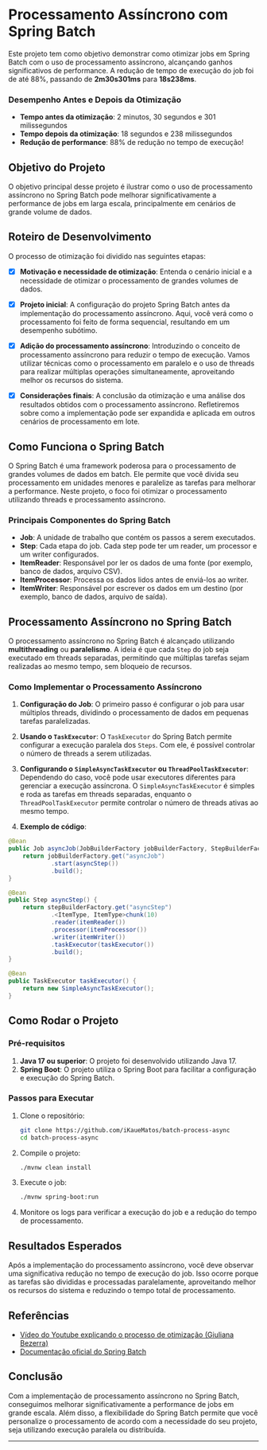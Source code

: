 # Processamento Assíncrono com Spring Batch

Este projeto tem como objetivo demonstrar como otimizar jobs em Spring Batch com o uso de processamento assíncrono, alcançando ganhos significativos de performance. A redução de tempo de execução do job foi de até 88%, passando de **2m30s301ms** para **18s238ms**.

### Desempenho Antes e Depois da Otimização

- **Tempo antes da otimização**: 2 minutos, 30 segundos e 301 milissegundos
- **Tempo depois da otimização**: 18 segundos e 238 milissegundos
- **Redução de performance**: 88% de redução no tempo de execução!

## Objetivo do Projeto

O objetivo principal desse projeto é ilustrar como o uso de processamento assíncrono no Spring Batch pode melhorar significativamente a performance de jobs em larga escala, principalmente em cenários de grande volume de dados.

## Roteiro de Desenvolvimento

O processo de otimização foi dividido nas seguintes etapas:

- [x] **Motivação e necessidade de otimização**: Entenda o cenário inicial e a necessidade de otimizar o processamento de grandes volumes de dados.
  
- [x] **Projeto inicial**: A configuração do projeto Spring Batch antes da implementação do processamento assíncrono. Aqui, você verá como o processamento foi feito de forma sequencial, resultando em um desempenho subótimo.

- [x] **Adição do processamento assíncrono**: Introduzindo o conceito de processamento assíncrono para reduzir o tempo de execução. Vamos utilizar técnicas como o processamento em paralelo e o uso de threads para realizar múltiplas operações simultaneamente, aproveitando melhor os recursos do sistema.

- [x] **Considerações finais**: A conclusão da otimização e uma análise dos resultados obtidos com o processamento assíncrono. Refletiremos sobre como a implementação pode ser expandida e aplicada em outros cenários de processamento em lote.

## Como Funciona o Spring Batch

O Spring Batch é uma framework poderosa para o processamento de grandes volumes de dados em batch. Ele permite que você divida seu processamento em unidades menores e paralelize as tarefas para melhorar a performance. Neste projeto, o foco foi otimizar o processamento utilizando threads e processamento assíncrono.

### Principais Componentes do Spring Batch

- **Job**: A unidade de trabalho que contém os passos a serem executados.
- **Step**: Cada etapa do job. Cada step pode ter um reader, um processor e um writer configurados.
- **ItemReader**: Responsável por ler os dados de uma fonte (por exemplo, banco de dados, arquivo CSV).
- **ItemProcessor**: Processa os dados lidos antes de enviá-los ao writer.
- **ItemWriter**: Responsável por escrever os dados em um destino (por exemplo, banco de dados, arquivo de saída).

## Processamento Assíncrono no Spring Batch

O processamento assíncrono no Spring Batch é alcançado utilizando **multithreading** ou **paralelismo**. A ideia é que cada `Step` do job seja executado em threads separadas, permitindo que múltiplas tarefas sejam realizadas ao mesmo tempo, sem bloqueio de recursos.

### Como Implementar o Processamento Assíncrono

1. **Configuração do Job**: O primeiro passo é configurar o job para usar múltiplos threads, dividindo o processamento de dados em pequenas tarefas paralelizadas.

2. **Usando o `TaskExecutor`**: O `TaskExecutor` do Spring Batch permite configurar a execução paralela dos `Steps`. Com ele, é possível controlar o número de threads a serem utilizadas.

3. **Configurando o `SimpleAsyncTaskExecutor` ou `ThreadPoolTaskExecutor`**: Dependendo do caso, você pode usar executores diferentes para gerenciar a execução assíncrona. O `SimpleAsyncTaskExecutor` é simples e roda as tarefas em threads separadas, enquanto o `ThreadPoolTaskExecutor` permite controlar o número de threads ativas ao mesmo tempo.

4. **Exemplo de código**: 

```java
@Bean
public Job asyncJob(JobBuilderFactory jobBuilderFactory, StepBuilderFactory stepBuilderFactory) {
    return jobBuilderFactory.get("asyncJob")
            .start(asyncStep())
            .build();
}

@Bean
public Step asyncStep() {
    return stepBuilderFactory.get("asyncStep")
            .<ItemType, ItemType>chunk(10)
            .reader(itemReader())
            .processor(itemProcessor())
            .writer(itemWriter())
            .taskExecutor(taskExecutor())
            .build();
}

@Bean
public TaskExecutor taskExecutor() {
    return new SimpleAsyncTaskExecutor();
}
```

## Como Rodar o Projeto

### Pré-requisitos

1. **Java 17 ou superior**: O projeto foi desenvolvido utilizando Java 17.
2. **Spring Boot**: O projeto utiliza o Spring Boot para facilitar a configuração e execução do Spring Batch.

### Passos para Executar

1. Clone o repositório:
    ```bash
    git clone https://github.com/iKaueMatos/batch-process-async
    cd batch-process-async
    ```

2. Compile o projeto:
    ```bash
    ./mvnw clean install
    ```

3. Execute o job:
    ```bash
    ./mvnw spring-boot:run
    ```

4. Monitore os logs para verificar a execução do job e a redução do tempo de processamento.

## Resultados Esperados

Após a implementação do processamento assíncrono, você deve observar uma significativa redução no tempo de execução do job. Isso ocorre porque as tarefas são divididas e processadas paralelamente, aproveitando melhor os recursos do sistema e reduzindo o tempo total de processamento.

## Referências

- [Vídeo do Youtube explicando o processo de otimização (Giuliana Bezerra)](https://youtu.be/AbQcWO91Bx4)
- [Documentação oficial do Spring Batch](https://docs.spring.io/spring-batch/docs/current/reference/html/)

## Conclusão

Com a implementação de processamento assíncrono no Spring Batch, conseguimos melhorar significativamente a performance de jobs em grande escala. Além disso, a flexibilidade do Spring Batch permite que você personalize o processamento de acordo com a necessidade do seu projeto, seja utilizando execução paralela ou distribuída.

--- 